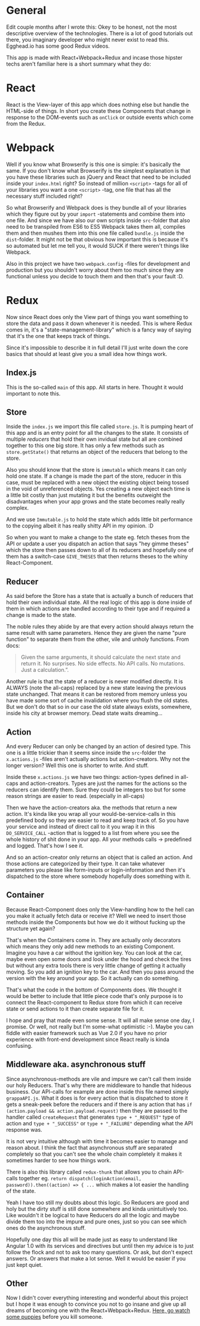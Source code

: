 # General

Edit couple months after I wrote this:
Okey to be honest, not the most descriptive overview of the technologies. There is a lot of good tutorials out there, you imaginary developer who might never exist to read this. Egghead.io has some good Redux videos.

This app is made with React+Webpack+Redux and incase those hipster techs aren't familiar here is a short summary what they do:

# React

React is the View-layer of this app which does nothing else but handle the HTML-side of things. In short you create these Components that change in response to the DOM-events such as ```onClick``` or outside events which come from the Redux.

# Webpack

Well if you know what Browserify is this one is simple: it's basically the same. If you don't know what Browserify is the simplest explanation is that you have these libraries such as jQuery and React that need to be included inside your ```index.html``` right? So instead of million ```<script>``` -tags for all of your libraries you want a one ```<script>``` -tag, one file that has all the necessary stuff included right?

So what Browserify and Webpack does is they bundle all of your libraries which they figure out by your ```import``` -statements and combine them into one file. And since we have also our own scripts inside ```src```-folder that also need to be transpiled from ES6 to ES5 Webpack takes them all, compiles them and then mushes them into this one file called ```bundle.js``` inside the ```dist```-folder. It might not be that obvious how important this is because it's so automated but let me tell you, it would SUCK if there weren't things like Webpack.

Also in this project we have two ```webpack.config``` -files for development and production but you shouldn't worry about them too much since they are functional unless you decide to touch them and then that's your fault :D.

# Redux

Now since React does only the View part of things you want something to store the data and pass it down whenever it is needed. This is where Redux comes in, it's a "state-management-library" which is a fancy way of saying that it's the one that keeps track of things.

Since it's impossible to describe it in full detail I'll just write down the core basics that should at least give you a small idea how things work.

## Index.js

This is the so-called ```main``` of this app. All starts in here. Thought it would important to note this.

## Store

Inside the ```index.js``` we import this file called ```store.js```. It is pumping heart of this app and is an entry point for all the changes to the state. It consists of multiple *reducers* that hold their own invidual state but all are combined together to this one big store. It has only a few methods such as `store.getState()` that returns an object of the reducers that belong to the store.

Also you should know that the store is `immutable` which means it can only hold one state. If a change is made the part of the store, reducer in this case, must be replaced with a new object the existing object being tossed in the void of unreferenced objects. Yes creating a new object each time is a little bit costly than just mutating it but the benefits outweight the disadvantages when your app grows and the state becomes really really complex.

And we use `Immutable.js` to hold the state which adds little bit performance to the copying albeit it has really shitty API in my opinion. :D

So when you want to make a change to the state eg. fetch theses from the API or update a user you dispatch an action that says "hey gimme theses" which the store then passes down to all of its reducers and hopefully one of them has a switch-case ```GIVE_THESES``` that then returns theses to the whiny React-Component. 

## Reducer

As said before the Store has a state that is actually a bunch of reducers that hold their own individual state. All the real logic of this app is done inside of them in which actions are handled according to their type and if required a change is made to the state.

The noble rules they abide by are that every action should always return the same result with same parameters. Hence they are given the name "pure function" to separate them from the other, vile and unholy functions. From docs:

> Given the same arguments, it should calculate the next state and return it. No surprises. No side effects. No API calls. No mutations. Just a calculation.”.

Another rule is that the state of a reducer is never modified directly. It is ALWAYS (note the all-caps) replaced by a new state leaving the previous state unchanged. That means it can be restored from memory unless you have made some sort of cache invalidation where you flush the old states. But we don't do that so in our case the old state always exists, somewhere, inside his city at browser memory. Dead state waits dreaming...

## Action

And every Reducer can only be changed by an action of desired type. This one is a little trickier than it seems since inside the ```src```-folder the ```x.actions.js``` -files aren't actually actions but action-creators. Why not the longer version? Well this one is shorter to write. And stuff.

Inside these ```x.actions.js``` we have two things: action-types defined in all-caps and action-creators. Types are just the names for the actions so the reducers can identify them. Sure they could be integers too but for some reason strings are easier to read. (especially in all-caps)

Then we have the action-creators aka. the methods that return a new action. It's kinda like you wrap all your would-be-service-calls in this predefined body so they are easier to read and keep track of. So you have your service and instead of direct call to it you wrap it in this ```DO_SERVICE_CALL``` -action that is logged to a list from where you see the whole history of shit done in your app. All your methods calls -> predefined and logged. That's how I see it.

And so an action-creator only returns an object that is called an action. And those actions are categorized by their type. It can take whatever parameters you please like form-inputs or login-information and then it's dispatched to the store where somebody hopefully does something with it.

## Container

Because React-Component does only the View-handling how to the hell can you make it actually fetch data or receive it? Well we need to insert those methods inside the Components but how we do it without fucking up the structure yet again?

That's when the Containers come in. They are actually only decorators which means they only add new methods to an existing Component. Imagine you have a car without the ignition key. You can look at the car, maybe even open some doors and look under the hood and check the tires but without any extra tools there is very little change of getting it actually moving. So you add an ignition key to the car. And then you pass around the version with the key around your app. So it actually can do something.

That's what the code in the bottom of Components does. We thought it would be better to include that little piece code that's only purpose is to connect the React-component to Redux store from which it can receive state or send actions to it than create separate file for it.

I hope and pray that made even some sense. It will all make sense one day, I promise. Or well, not really but I'm some-what optimistic :-). Maybe you can fiddle with easier framework such as Vue 2.0 if you have no prior experience with front-end development since React really is kinda confusing.

## Middleware aka. asynchronous stuff

Since asynchronous-methods are vile and impure we can't call them inside our holy Reducers. That's why there are middleware to handle that hideous business. Our API-calls for example are done inside this file named simply ```grappaAPI.js```. What it does is for every action that is dispatched to store it gets a sneak-peek before the reducers and if there is any action that has `if (action.payload && action.payload.request)` then they are passed to the handler called `createRequest` that generates `type + "_REQUEST"` type of action and `type + "_SUCCESS"` or `type + "_FAILURE"` depending what the API response was.

It is not very intuitive although with time it becomes easier to manage and reason about. I think the fact that asynchronous stuff are separated completely so that you can't see the whole chain completely it makes it sometimes harder to see how things work.

There is also this library called `redux-thunk` that allows you to chain API-calls together eg. `return dispatch(loginAction(email, password)).then((action) => { ...` which makes a lot easier the handling of the state. 

Yeah I have too still my doubts about this logic. So Reducers are good and holy but the dirty stuff is still done somewhere and kinda unintuitively too. Like wouldn't it be logical to have Reducers do all the logic and maybe divide them too into the impure and pure ones, just so you can see which ones do the asynchronous stuff.

Hopefully one day this all will be made just as easy to understand like Angular 1.0 with its services and directives but until then my advice is to just follow the flock and not to ask too many questions. Or ask, but don't expect answers. Or answers that make a lot sense. Well it would be easier if you just kept quiet.

## Other

Now I didn't cover everything interesting and wonderful about this project but I hope it was enough to convince you not to go insane and give up all dreams of becoming one with the React+Webpack+Redux. [Here, go watch some puppies](https://www.youtube.com/results?search_query=puppies&page=&utm_source=opensearch) before you kill someone.
